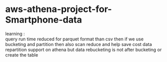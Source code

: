 # aws-athena-project-for-Smartphone-data

learning :  
query run time reduced for parquet format than csv
then if we use bucketing and partition then also scan reduce and help save cost
data repartition support on athena
but data  rebucketing  is not after bucketing or create the table 
